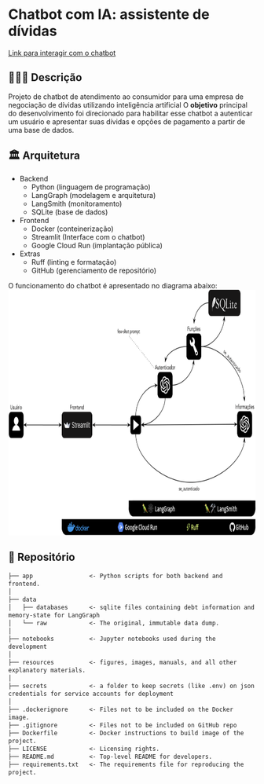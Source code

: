 # Chatbot com IA: assistente de dívidas
[Link para interagir com o chatbot](https://ai-assistant-debt-fpz2xygraa-rj.a.run.app)

## 👨🏻‍🏫 Descrição
Projeto de chatbot de atendimento ao consumidor para uma empresa de negociação de dívidas utilizando inteligência artificial O **objetivo** principal do desenvolvimento foi direcionado para habilitar esse chatbot a autenticar um usuário e apresentar suas dívidas e opções de pagamento a partir de uma base de dados.

## 🏛️ Arquitetura
- Backend
  - Python (linguagem de programação)
  - LangGraph (modelagem e arquitetura)
  - LangSmith (monitoramento)
  - SQLite (base de dados)
- Frontend
  - Docker (conteinerização)
  - Streamlit (Interface com o chatbot)
  - Google Cloud Run (implantação pública)
- Extras
  - Ruff (linting e formatação)
  - GitHub (gerenciamento de repositório)

O funcionamento do chatbot é apresentado no diagrama abaixo: \
<img src="./resources/diagram.png" height="500px" />

## 📁 Repositório
    ├── app                <- Python scripts for both backend and frontend.
    │
    ├── data
    │   ├── databases      <- sqlite files containing debt information and memory-state for LangGraph
    │   └── raw            <- The original, immutable data dump.
    │
    ├── notebooks          <- Jupyter notebooks used during the development
    │
    ├── resources          <- figures, images, manuals, and all other explanatory materials.
    │
    ├── secrets            <- a folder to keep secrets (like .env) on json credentials for service accounts for deployment
    │
    ├── .dockerignore      <- Files not to be included on the Docker image.
    ├── .gitignore         <- Files not to be included on GitHub repo
    ├── Dockerfile         <- Docker instructions to build image of the project.
    ├── LICENSE            <- Licensing rights.
    ├── README.md          <- Top-level README for developers.
    ├── requirements.txt   <- The requirements file for reproducing the project.